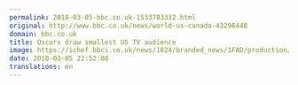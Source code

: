 ```yaml
---
permalink: 2018-03-05-bbc.co.uk-1533783332.html
original: http://www.bbc.co.uk/news/world-us-canada-43296448
domain: bbc.co.uk
title: Oscars draw smallest US TV audience
image: https://ichef.bbci.co.uk/news/1024/branded_news/1FAD/production/_100290180_56dd0528-7706-4b42-a8b7-cf6b40fdc793.jpg
date: 2018-03-05 22:52:08
translations: en
---
```


